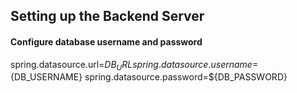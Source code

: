 ## Setting up the Backend Server

#### Configure database username and password

spring.datasource.url=${DB_URL}
spring.datasource.username=${DB_USERNAME}
spring.datasource.password=${DB_PASSWORD}
